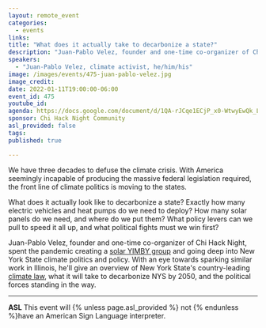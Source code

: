 ```yaml
---
layout: remote_event
categories:
  - events
links: 
title: "What does it actually take to decarbonize a state?"
description: "Juan-Pablo Velez, founder and one-time co-organizer of Chi Hack Night, spent the pandemic creating a solar YIMBY group and going deep into New York State climate politics and policy. With an eye towards sparking similar work in Illinois, he'll give an overview of New York State's country-leading climate law, what it will take to decarbonize NYS by 2050, and the political forces standing in the way."
speakers:
  - "Juan-Pablo Velez, climate activist, he/him/his"
image: /images/events/475-juan-pablo-velez.jpg
image_credit:
date: 2022-01-11T19:00:00-06:00
event_id: 475
youtube_id: 
agenda: https://docs.google.com/document/d/1QA-rJCqe1ECjP_x0-WtwyEwQk_LlyAuomJ_upRyEt3M/edit?usp=sharing
sponsor: Chi Hack Night Community
asl_provided: false
tags: 
published: true

---
```


We have three decades to defuse the climate crisis. With America seemingly incapable of producing the massive federal legislation required, the front line of climate politics is moving to the states.

What does it actually look like to decarbonize a state? Exactly how many electric vehicles and heat pumps do we need to deploy? How many solar panels do we need, and where do we put them? What policy levers can we pull to speed it all up, and what political fights must we win first?

Juan-Pablo Velez, founder and one-time co-organizer of Chi Hack Night, spent the pandemic creating a [solar YIMBY group](https://www.nytimes.com/2021/11/02/business/solar-farms-resistance.html?smid=em-share) and going deep into New York State climate politics and policy. With an eye towards sparking similar work in Illinois, he'll give an overview of New York State's country-leading [climate law](https://www.google.com/search?q=clcpa&oq=clcpa&aqs=chrome.0.0i512l8j0i10i512l2.619j0j7&sourceid=chrome&ie=UTF-8), what it will take to decarbonize NYS by 2050, and the political forces standing in the way.

---

**ASL** This event will {% unless page.asl_provided %} not {% endunless %}have an American Sign Language interpreter.
